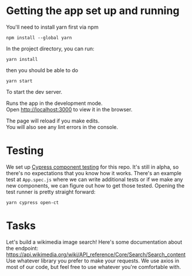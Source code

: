 # Getting the app set up and running
You'll need to install yarn first via npm
```
npm install --global yarn
```
In the project directory, you can run:
```
yarn install
```
then you should be able to do
```
yarn start
```
To start the dev server.

Runs the app in the development mode.\
Open [http://localhost:3000](http://localhost:3000) to view it in the browser.

The page will reload if you make edits.\
You will also see any lint errors in the console.

# Testing
We set up [Cypress component testing](https://docs.cypress.io/guides/component-testing/introduction#What-is-Component-Testing) for this repo. It's still in alpha,
so there's no expectations that you know how it works. There's an example test at `App.spec.js` where we can write additional tests or if we make any new components,
we can figure out how to get those tested. Opening the test runner is pretty straight forward: 
```
yarn cypress open-ct
```

# Tasks
Let's build a wikimedia image search!
Here's some documentation about the endpoint: https://api.wikimedia.org/wiki/API_reference/Core/Search/Search_content \
Use whatever library you prefer to make your requests. We use axios in most of our code, but feel free to use whatever you're comfortable with.
